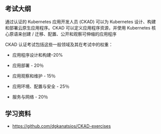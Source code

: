 ## 考试大纲

通过认证的 Kubernetes 应用开发人员 (CKAD) 可以为 Kubernetes 设计、构建和部署云原生应用程序。CKAD 可以定义应用程序资源，并使用 Kubernetes 核心原语来创建 / 迁移、配置、公开和观察可伸缩的应用程序

CKAD 认证考试包括这些一般领域及其在考试中的权重：

- 应用程序设计和构建–20%

- 应用部署 - 20％

- 应用观察和维护 - 15％

- 应用环境、配置与安全 - 25％

- 服务与网络 - 20％

## 学习资料

- <https://github.com/dgkanatsios/CKAD-exercises>